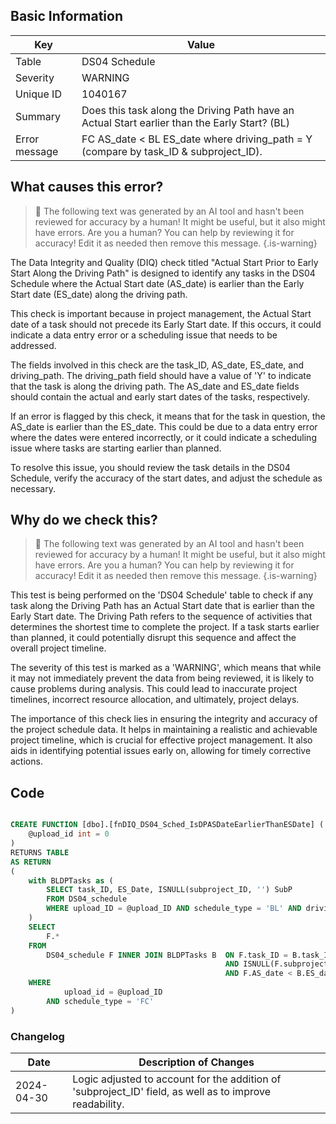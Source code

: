 ## Basic Information

| Key           | Value                                                                                         |
| ------------- | --------------------------------------------------------------------------------------------- |
| Table         | DS04 Schedule                                                                                 |
| Severity      | WARNING                                                                                       |
| Unique ID     | 1040167                                                                                       |
| Summary       | Does this task along the Driving Path have an Actual Start earlier than the Early Start? (BL) |
| Error message | FC AS_date < BL ES_date where driving_path = Y (compare by task_ID & subproject_ID).          |

## What causes this error?

> :robot: The following text was generated by an AI tool and hasn't been reviewed for accuracy by a human! It might be useful, but it also might have errors. Are you a human? You can help by reviewing it for accuracy! Edit it as needed then remove this message.
> {.is-warning}

The Data Integrity and Quality (DIQ) check titled "Actual Start Prior to Early Start Along the Driving Path" is designed to identify any tasks in the DS04 Schedule where the Actual Start date (AS_date) is earlier than the Early Start date (ES_date) along the driving path.

This check is important because in project management, the Actual Start date of a task should not precede its Early Start date. If this occurs, it could indicate a data entry error or a scheduling issue that needs to be addressed.

The fields involved in this check are the task_ID, AS_date, ES_date, and driving_path. The driving_path field should have a value of 'Y' to indicate that the task is along the driving path. The AS_date and ES_date fields should contain the actual and early start dates of the tasks, respectively.

If an error is flagged by this check, it means that for the task in question, the AS_date is earlier than the ES_date. This could be due to a data entry error where the dates were entered incorrectly, or it could indicate a scheduling issue where tasks are starting earlier than planned.

To resolve this issue, you should review the task details in the DS04 Schedule, verify the accuracy of the start dates, and adjust the schedule as necessary.

## Why do we check this?

> :robot: The following text was generated by an AI tool and hasn't been reviewed for accuracy by a human! It might be useful, but it also might have errors. Are you a human? You can help by reviewing it for accuracy! Edit it as needed then remove this message.
> {.is-warning}

This test is being performed on the 'DS04 Schedule' table to check if any task along the Driving Path has an Actual Start date that is earlier than the Early Start date. The Driving Path refers to the sequence of activities that determines the shortest time to complete the project. If a task starts earlier than planned, it could potentially disrupt this sequence and affect the overall project timeline.

The severity of this test is marked as a 'WARNING', which means that while it may not immediately prevent the data from being reviewed, it is likely to cause problems during analysis. This could lead to inaccurate project timelines, incorrect resource allocation, and ultimately, project delays.

The importance of this check lies in ensuring the integrity and accuracy of the project schedule data. It helps in maintaining a realistic and achievable project timeline, which is crucial for effective project management. It also aids in identifying potential issues early on, allowing for timely corrective actions.

## Code

```sql

CREATE FUNCTION [dbo].[fnDIQ_DS04_Sched_IsDPASDateEarlierThanESDate] (
	@upload_id int = 0
)
RETURNS TABLE
AS RETURN
(
	with BLDPTasks as (
		SELECT task_ID, ES_Date, ISNULL(subproject_ID, '') SubP
		FROM DS04_schedule
		WHERE upload_ID = @upload_ID AND schedule_type = 'BL' AND driving_path = 'Y'
	)
	SELECT
		F.*
	FROM
		DS04_schedule F INNER JOIN BLDPTasks B  ON F.task_ID = B.task_ID
												AND ISNULL(F.subproject_ID,'') = B.SubP
												AND F.AS_date < B.ES_date
	WHERE
			upload_id = @upload_ID
		AND schedule_type = 'FC'
)
```

### Changelog

| Date       | Description of Changes                                                                                  |
| ---------- | ------------------------------------------------------------------------------------------------------- |
| 2024-04-30 | Logic adjusted to account for the addition of 'subproject_ID' field, as well as to improve readability. |
